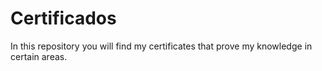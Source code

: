 # Certificados
In this repository you will find my certificates that prove my knowledge in certain areas.
